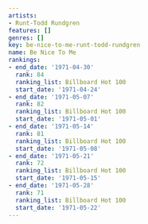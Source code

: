 ```yaml
---
artists:
- Runt-Todd Rundgren
features: []
genres: []
key: be-nice-to-me-runt-todd-rundgren
name: Be Nice To Me
rankings:
- end_date: '1971-04-30'
  rank: 84
  ranking_list: Billboard Hot 100
  start_date: '1971-04-24'
- end_date: '1971-05-07'
  rank: 82
  ranking_list: Billboard Hot 100
  start_date: '1971-05-01'
- end_date: '1971-05-14'
  rank: 81
  ranking_list: Billboard Hot 100
  start_date: '1971-05-08'
- end_date: '1971-05-21'
  rank: 72
  ranking_list: Billboard Hot 100
  start_date: '1971-05-15'
- end_date: '1971-05-28'
  rank: 71
  ranking_list: Billboard Hot 100
  start_date: '1971-05-22'
---
```


